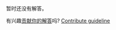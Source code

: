 
暂时还没有解答。

有兴趣[贡献你的解答](https://github.com/BFEdev/BFE.dev-solutions/blob/main/problem/implement-btoa_zh.md)吗? [Contribute guideline](https://github.com/BFEdev/BFE.dev-solutions#how-to-contribute)
